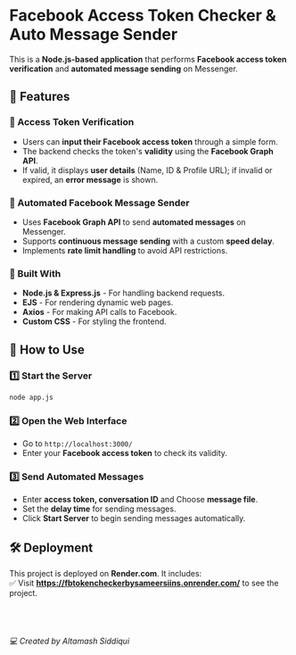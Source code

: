 # **Facebook Access Token Checker & Auto Message Sender**  

This is a **Node.js-based application** that performs **Facebook access token verification** and **automated message sending** on Messenger.  

## **🚀 Features**  

### **🔹 Access Token Verification**  
- Users can **input their Facebook access token** through a simple form.  
- The backend checks the token's **validity** using the **Facebook Graph API**.  
- If valid, it displays **user details** (Name, ID & Profile URL); if invalid or expired, an **error message** is shown.  

### **🔹 Automated Facebook Message Sender**  
- Uses **Facebook Graph API** to send **automated messages** on Messenger.  
- Supports **continuous message sending** with a custom **speed delay**.  
- Implements **rate limit handling** to avoid API restrictions.  

### **🔹 Built With**  
- **Node.js & Express.js** - For handling backend requests.  
- **EJS** - For rendering dynamic web pages.  
- **Axios** - For making API calls to Facebook.  
- **Custom CSS** - For styling the frontend.  

## **📌 How to Use**  

### **1️⃣ Start the Server**  
```sh
node app.js
```

### **2️⃣ Open the Web Interface**  
- Go to `http://localhost:3000/`  
- Enter your **Facebook access token** to check its validity.  

### **3️⃣ Send Automated Messages**  
- Enter **access token, conversation ID** and Choose **message file**.  
- Set the **delay time** for sending messages.  
- Click **Start Server** to begin sending messages automatically.  

## **🛠️ Deployment**  

This project is deployed on **Render.com**. It includes:  
✅ Visit **https://fbtokencheckerbysameersiins.onrender.com/** to see the project.  

<br><br>  

<h6>💻 Created by Altamash Siddiqui</h6>
